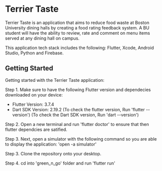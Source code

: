 # Terrier Taste

Terrier Taste is an application that aims to reduce food waste at Boston University dining halls by creating a food rating feedback system. A BU student  will have the ability to review, rate and comment on menu items served at any dining hall on campus.

This application tech stack includes the following: Flutter, Xcode, Android Studio, Python and Firebase. 

## Getting Started

Getting started with the Terrier Taste application: 

Step 1. Make sure to have the following Flutter version and dependecies downloaded on your device: 
* Flutter Version: 3.7.4 
* Dart SDK Version: 2.19.2
(To check the flutter version, Run 'flutter --version')
(To check the Dart SDK version, Run 'dart --version')

Step 2. Open a new terminal and run 'flutter doctor' to ensure that then flutter  dependcies are satified. 

Step 3. Next, open a simulator with the following command so you are able to display the application: 'open -a simulator'

Step 3. Clone the repository onto your desktop. 

Step 4. cd into 'green_n_go' folder and run 'flutter run'
